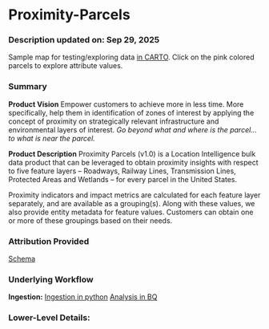 # Proximity-Parcels
### Description updated on: Sep 29, 2025
Sample map for testing/exploring data [in CARTO](https://clausa.app.carto.com/viewer/2af35209-5a50-4e3d-9d5f-a0ed11b30804). Click on the pink colored parcels to explore attribute values.

### Summary
**Product Vision**
Empower customers to achieve more in less time. More specifically, help them in identification of zones of interest by applying the concept of proximity on strategically relevant infrastructure and environmental layers of interest. 
*Go beyond what and where is the parcel… to what is near the parcel.* 

**Product Description**
Proximity Parcels (v1.0) is a Location Intelligence bulk data product that can be leveraged to obtain proximity insights with respect to five feature layers – Roadways, Railway Lines, Transmission Lines, Protected Areas and Wetlands – for every parcel in the United States. 

Proximity indicators and impact metrics are calculated for each feature layer separately, and are available as a grouping(s). Along with these values, we also provide entity metadata for feature values. Customers can obtain one or more of these groupings based on their needs.

### Attribution Provided
[Schema](docs/schema.png)


### Underlying Workflow
**Ingestion:**
[Ingestion in python](docs/ingestion.png)
[Analysis in BQ](docs/analysis.png)


### Lower-Level Details:

